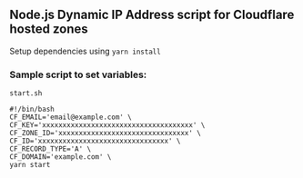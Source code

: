 ## Node.js Dynamic IP Address script for Cloudflare hosted zones

Setup dependencies using `yarn install`

### Sample script to set variables:

`start.sh`

```
#!/bin/bash
CF_EMAIL='email@example.com' \
CF_KEY='xxxxxxxxxxxxxxxxxxxxxxxxxxxxxxxxxxxxx' \
CF_ZONE_ID='xxxxxxxxxxxxxxxxxxxxxxxxxxxxxxxx' \
CF_ID='xxxxxxxxxxxxxxxxxxxxxxxxxxxxxxxx' \
CF_RECORD_TYPE='A' \
CF_DOMAIN='example.com' \
yarn start
```
